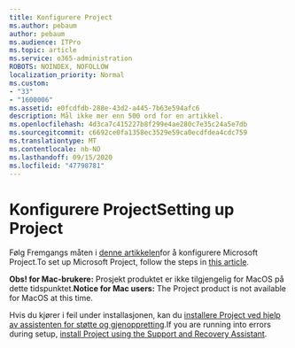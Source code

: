 ```yaml
---
title: Konfigurere Project
ms.author: pebaum
author: pebaum
ms.audience: ITPro
ms.topic: article
ms.service: o365-administration
ROBOTS: NOINDEX, NOFOLLOW
localization_priority: Normal
ms.custom:
- "33"
- "1600006"
ms.assetid: e0fcdfdb-288e-43d2-a445-7b63e594afc6
description: Mål ikke mer enn 500 ord for en artikkel.
ms.openlocfilehash: 4d3ca7c415227b8f299e4ae280c7e35c24a5e7db
ms.sourcegitcommit: c6692ce0fa1358ec3529e59ca0ecdfdea4cdc759
ms.translationtype: MT
ms.contentlocale: nb-NO
ms.lasthandoff: 09/15/2020
ms.locfileid: "47798781"
---
```

# <a name="setting-up-project"></a><span data-ttu-id="5079a-103">Konfigurere Project</span><span class="sxs-lookup"><span data-stu-id="5079a-103">Setting up Project</span></span>

 <span data-ttu-id="5079a-104">Følg Fremgangs måten i [denne artikkelen](https://support.office.com/article/7059249b-d9fe-4d61-ab96-5c5bf435f281.aspx)for å konfigurere Microsoft Project.</span><span class="sxs-lookup"><span data-stu-id="5079a-104">To set up Microsoft Project, follow the steps in [this article](https://support.office.com/article/7059249b-d9fe-4d61-ab96-5c5bf435f281.aspx).</span></span>

<span data-ttu-id="5079a-105">**Obs! for Mac-brukere:** Prosjekt produktet er ikke tilgjengelig for MacOS på dette tidspunktet.</span><span class="sxs-lookup"><span data-stu-id="5079a-105">**Notice for Mac users:** The Project product is not available for MacOS at this time.</span></span> 
  
<span data-ttu-id="5079a-106">Hvis du kjører i feil under installasjonen, kan du [installere Project ved hjelp av assistenten for støtte og gjenoppretting](https://aka.ms/SaRA-ProjectSetupScenario).</span><span class="sxs-lookup"><span data-stu-id="5079a-106">If you are running into errors during setup, [install Project using the Support and Recovery Assistant](https://aka.ms/SaRA-ProjectSetupScenario).</span></span>
